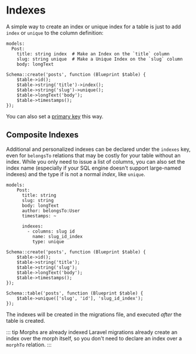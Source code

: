 # Indexes

A simple way to create an index or unique index for a table is just to add `index` or `unique` to the column definition:

```yaml{3-4}
models:
  Post:
    title: string index  # Make an Index on the `title` column
    slug: string unique  # Make a Unique Index on the `slug` column
    body: longText
```

```php{3-4}
Schema::create('posts', function (Blueprint $table) {
    $table->id();
    $table->string('title')->index();
    $table->string('slug')->unique();
    $table->longText('body');
    $table->timestamps();
});
```

You can also set a [primary key](primary-key.md#using-another-column-as-primary-key) this way.

## Composite Indexes

Additional and personalized indexes can be declared under the `indexes` key, even for `belongsTo` relations that may be costly for your table without an index. While you only need to issue a list of columns, you can also set the index name (especially if your SQL engine doesn't support large-named indexes) and the type if is not a normal _index_, like `unique`.

```yaml{9-12}
models:
    Post:
      title: string
      slug: string
      body: longText
      author: belongsTo:User
      timestamps: ~
    
      indexes:
        - columns: slug id 
          name: slug_id_index
          type: unique
```

```php{9-11}
Schema::create('posts', function (Blueprint $table) {
    $table->id();
    $table->string('title');
    $table->string('slug');
    $table->longText('body');
    $table->timestamps();
});

Schema::table('posts', function (Blueprint $table) {
    $table->unique(['slug', 'id'], 'slug_id_index');
});
```

The indexes will be created in the migrations file, and executed _after_ the table is created.

::: tip Morphs are already indexed
Laravel migrations already create an index over the morph itself, so you don't need to declare an index over a `morphTo` relation.
:::